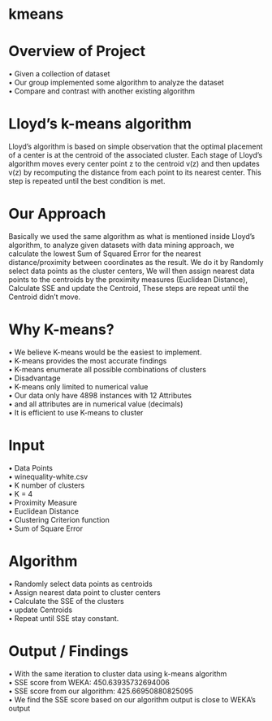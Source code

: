 # kmeans

# Overview of Project
• Given a collection of dataset <br />
• Our group implemented some algorithm to analyze the dataset <br />
• Compare and contrast with another existing algorithm <br />

# Lloyd’s k-means algorithm
Lloyd’s algorithm is based on simple observation that the optimal placement of a center is at the centroid of the associated cluster. Each stage of Lloyd’s algorithm moves every center point z to the  centroid v(z) and then updates  v(z) by recomputing the distance from each point to its nearest center. This step is repeated until the best condition is met.

# Our Approach
Basically we used the same algorithm as what is mentioned inside Lloyd’s algorithm, to analyze given datasets with data mining approach, we calculate the lowest Sum of Squared Error for the nearest distance/proximity between coordinates as the result. We do it by Randomly select data points as the cluster centers, We will then assign nearest data points to the centroids by the proximity measures (Euclidean Distance), Calculate SSE and update the Centroid, These steps are repeat until the Centroid didn’t move.

# Why K-means?
• We believe K-means would be the easiest to implement. <br />
• K-means provides the most accurate findings <br />
• K-means enumerate all possible combinations of clusters<br />
• Disadvantage<br />
  • K-means only limited to numerical value<br />
• Our data only have 4898 instances with 12 Attributes<br />
• and all attributes are in numerical value (decimals)<br />
• It is efficient to use K-means to cluster<br />

# Input
• Data Points<br />
  • winequality-white.csv<br />
• K number of clusters<br />
  • K = 4<br />
• Proximity Measure<br />
  • Euclidean Distance<br />
• Clustering Criterion function<br />
  • Sum of Square Error<br />
  
# Algorithm
• Randomly select data points as centroids<br />
• Assign nearest data point to cluster centers<br />
• Calculate the SSE of the clusters<br />
• update Centroids<br />
• Repeat until SSE stay constant.<br />

# Output / Findings
• With the same iteration to cluster data using k-means algorithm<br />
• SSE score from WEKA: 450.63935732694006<br />
• SSE score from our algorithm: 425.66950880825095<br />
• We find the SSE score based on our algorithm output is close to WEKA’s output <br />
